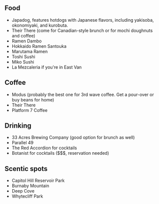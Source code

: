 ## Food

* Japadog, features hotdogs with Japanese flavors, including yakisoba, okonomiyaki, and kurobuta.
* Their There (come for Canadian-style brunch or for mochi doughnuts and coffee)
* Ramen Dambo
* Hokkaido Ramen Santouka
* Marutama Ramen
* Toshi Sushi
* Miko Sushi
* La Mezcaleria if you're in East Van

## Coffee

* Modus (probably the best one for 3rd wave coffee. Get a pour-over or buy beans for home)
* Their There
* Platform 7 Coffee

## Drinking

* 33 Acres Brewing Company (good option for brunch as well)
* Parallel 49
* The Red Accordion for cocktails
* Botanist for cocktails ($$$, reservation needed)

## Scentic spots

* Capitol Hill Reservoir Park
* Burnaby Mountain
* Deep Cove
* Whytecliff Park
